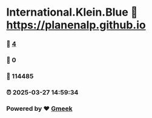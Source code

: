 # International.Klein.Blue :link: https://planenalp.github.io 
### :page_facing_up: [4](https://planenalp.github.io/tag.html) 
### :speech_balloon: 0 
### :hibiscus: 114485 
### :alarm_clock: 2025-03-27 14:59:34 
### Powered by :heart: [Gmeek](https://github.com/Meekdai/Gmeek)
